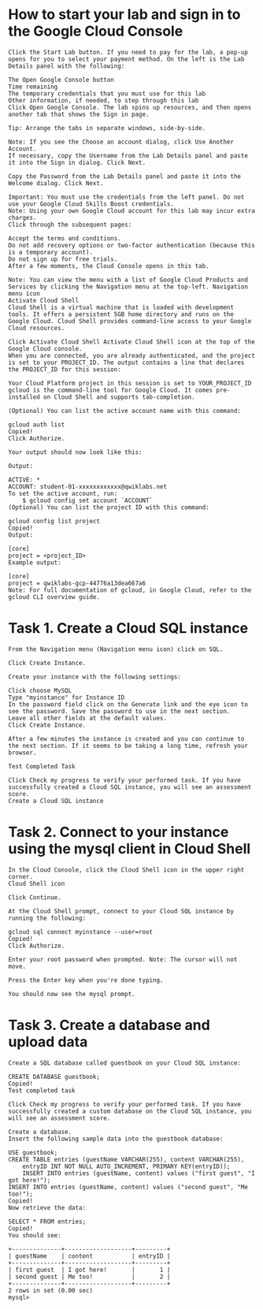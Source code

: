 # How to start your lab and sign in to the Google Cloud Console
    Click the Start Lab button. If you need to pay for the lab, a pop-up opens for you to select your payment method. On the left is the Lab Details panel with the following:

    The Open Google Console button
    Time remaining
    The temporary credentials that you must use for this lab
    Other information, if needed, to step through this lab
    Click Open Google Console. The lab spins up resources, and then opens another tab that shows the Sign in page.

    Tip: Arrange the tabs in separate windows, side-by-side.

    Note: If you see the Choose an account dialog, click Use Another Account.
    If necessary, copy the Username from the Lab Details panel and paste it into the Sign in dialog. Click Next.

    Copy the Password from the Lab Details panel and paste it into the Welcome dialog. Click Next.

    Important: You must use the credentials from the left panel. Do not use your Google Cloud Skills Boost credentials.
    Note: Using your own Google Cloud account for this lab may incur extra charges.
    Click through the subsequent pages:

    Accept the terms and conditions.
    Do not add recovery options or two-factor authentication (because this is a temporary account).
    Do not sign up for free trials.
    After a few moments, the Cloud Console opens in this tab.

    Note: You can view the menu with a list of Google Cloud Products and Services by clicking the Navigation menu at the top-left. Navigation menu icon
    Activate Cloud Shell
    Cloud Shell is a virtual machine that is loaded with development tools. It offers a persistent 5GB home directory and runs on the Google Cloud. Cloud Shell provides command-line access to your Google Cloud resources.

    Click Activate Cloud Shell Activate Cloud Shell icon at the top of the Google Cloud console.
    When you are connected, you are already authenticated, and the project is set to your PROJECT_ID. The output contains a line that declares the PROJECT_ID for this session:

    Your Cloud Platform project in this session is set to YOUR_PROJECT_ID
    gcloud is the command-line tool for Google Cloud. It comes pre-installed on Cloud Shell and supports tab-completion.

    (Optional) You can list the active account name with this command:

    gcloud auth list
    Copied!
    Click Authorize.

    Your output should now look like this:

    Output:

    ACTIVE: *
    ACCOUNT: student-01-xxxxxxxxxxxx@qwiklabs.net
    To set the active account, run:
        $ gcloud config set account `ACCOUNT`
    (Optional) You can list the project ID with this command:

    gcloud config list project
    Copied!
    Output:

    [core]
    project = <project_ID>
    Example output:

    [core]
    project = qwiklabs-gcp-44776a13dea667a6
    Note: For full documentation of gcloud, in Google Cloud, refer to the gcloud CLI overview guide.

# Task 1. Create a Cloud SQL instance
    From the Navigation menu (Navigation menu icon) click on SQL.

    Click Create Instance.

    Create your instance with the following settings:

    Click choose MySQL
    Type "myinstance" for Instance ID
    In the password field click on the Generate link and the eye icon to see the password. Save the password to use in the next section.
    Leave all other fields at the default values.
    Click Create Instance.

    After a few minutes the instance is created and you can continue to the next section. If it seems to be taking a long time, refresh your browser.

    Test Completed Task

    Click Check my progress to verify your performed task. If you have successfully created a Cloud SQL instance, you will see an assessment score.
    Create a Cloud SQL instance

# Task 2. Connect to your instance using the mysql client in Cloud Shell
    In the Cloud Console, click the Cloud Shell icon in the upper right corner.
    Cloud Shell icon

    Click Continue.

    At the Cloud Shell prompt, connect to your Cloud SQL instance by running the following:

    gcloud sql connect myinstance --user=root
    Copied!
    Click Authorize.

    Enter your root password when prompted. Note: The cursor will not move.

    Press the Enter key when you're done typing.

    You should now see the mysql prompt.

# Task 3. Create a database and upload data
    Create a SQL database called guestbook on your Cloud SQL instance:

    CREATE DATABASE guestbook;
    Copied!
    Test completed task

    Click Check my progress to verify your performed task. If you have successfully created a custom database on the Cloud SQL instance, you will see an assessment score.

    Create a database.
    Insert the following sample data into the guestbook database:

    USE guestbook;
    CREATE TABLE entries (guestName VARCHAR(255), content VARCHAR(255),
        entryID INT NOT NULL AUTO_INCREMENT, PRIMARY KEY(entryID));
        INSERT INTO entries (guestName, content) values ("first guest", "I got here!");
    INSERT INTO entries (guestName, content) values ("second guest", "Me too!");
    Copied!
    Now retrieve the data:

    SELECT * FROM entries;
    Copied!
    You should see:

    +--------------+-------------------+---------+
    | guestName    | content           | entryID |
    +--------------+-------------------+---------+
    | first guest  | I got here!       |       1 |
    | second guest | Me too!           |       2 |
    +--------------+-------------------+---------+
    2 rows in set (0.00 sec)
    mysql>